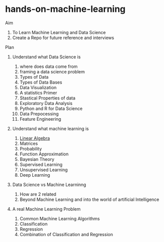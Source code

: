 # hands-on-machine-learning

Aim
  1. To Learn Machine Learning and Data Science 
  2. Create a Repo for future reference and interviews
  
 
Plan
1.  Understand what Data Science is
    1.  where does data come from
    2.  framing a data science problem
    3.  Types of Data
    4.  Types of Data Bases 
    5.  Data Visualization
    6.  A statistics Primer
    7.  Stastical Properties of data
    8.  Exploratory Data Analysis
    9.  Python and R for Data Science
    10. Data Prepocessing
    11. Feature Engineering
    
2.  Understand what machine learning is 
    1. [Linear Algebra](readmes/linearAlgebra.md)
    2. Matrices
    3. Probability
    4. Function Approximation
    5. Bayesian Theory
    6. Supervised Learning
    7. Unsupervised Learning
    8. Deep Learning
    
    
3.  Data Science vs Machine Learninng
    1. How are 2 related
    2. Beyond Machine Learning and into the world of artificial Intelligence
    
4. A real Machine Learning Problem  
    1. Common Machine Learning Algorithms
    2. Classification
    3. Regression
    4. Combination of Classification and Regression
    
    


